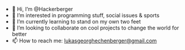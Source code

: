 - 👋 Hi, I’m @Hackerberger
- 👀 I’m interested in programming stuff, social issues & sports
- 🌱 I’m currently learning to stand on my own two feet
- 💞️ I’m looking to collaborate on cool projects to change the world for better
- 📫 How to reach me: lukasgeorghechenberger@gmail.com

<!---
Hackerberger/Hackerberger is a ✨ special ✨ repository because its `README.md` (this file) appears on your GitHub profile.
You can click the Preview link to take a look at your changes.
--->
